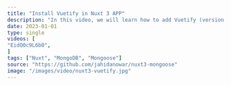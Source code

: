 ```yaml
---
title: "Install Vuetify in Nuxt 3 APP"
description: "In this video, we will learn how to add Vuetify (version 3) to a Nuxt (version 3) application."
date: 2023-01-01
type: single
videos: [
"EidO0c9L6b0",
]
tags: ["Nuxt", "MongoDB", "Mongoose"]
source: "https://github.com/jahidanowar/nuxt3-mongoose"
image: "/images/video/nuxt3-vuetify.jpg"
---
```

